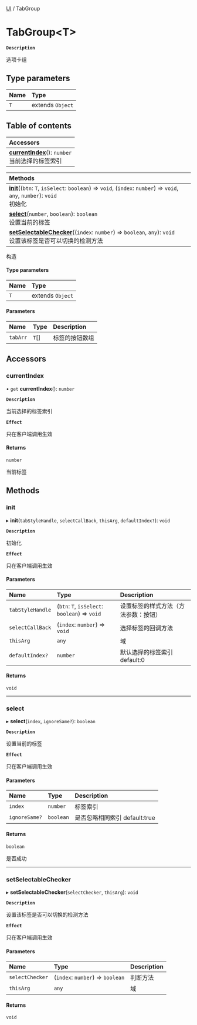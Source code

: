 [UI](../modules/UI.UI.md) / TabGroup

# TabGroup<T\> <Badge type="tip" text="Class" />

**`Description`**

选项卡组

## Type parameters

| Name | Type |
| :------ | :------ |
| `T` | extends `Object` |

## Table of contents

| Accessors |
| :-----|
| **[currentIndex](UI.UI.TabGroup.md#currentindex)**(): `number` <br> 当前选择的标签索引|

| Methods |
| :-----|
| **[init](UI.UI.TabGroup.md#init)**((`btn`: `T`, `isSelect`: `boolean`) => `void`, (`index`: `number`) => `void`, `any`, `number`): `void` <br> 初始化|
| **[select](UI.UI.TabGroup.md#select)**(`number`, `boolean`): `boolean` <br> 设置当前的标签|
| **[setSelectableChecker](UI.UI.TabGroup.md#setselectablechecker)**((`index`: `number`) => `boolean`, `any`): `void` <br> 设置该标签是否可以切换的检测方法|

构造

#### Type parameters

| Name | Type |
| :------ | :------ |
| `T` | extends `Object` |

#### Parameters

| Name | Type | Description |
| :------ | :------ | :------ |
| `tabArr` | `T`[] | 标签的按钮数组 |

## Accessors

### currentIndex

• `get` **currentIndex**(): `number`

**`Description`**

当前选择的标签索引

**`Effect`**

只在客户端调用生效

#### Returns

`number`

当前标签

## Methods

### init

▸ **init**(`tabStyleHandle`, `selectCallBack`, `thisArg`, `defaultIndex?`): `void`

**`Description`**

初始化

**`Effect`**

只在客户端调用生效

#### Parameters

| Name | Type | Description |
| :------ | :------ | :------ |
| `tabStyleHandle` | (`btn`: `T`, `isSelect`: `boolean`) => `void` | 设置标签的样式方法（方法参数：按钮） |
| `selectCallBack` | (`index`: `number`) => `void` | 选择标签的回调方法 |
| `thisArg` | `any` | 域 |
| `defaultIndex?` | `number` | 默认选择的标签索引 default:0 |

#### Returns

`void`

___

### select

▸ **select**(`index`, `ignoreSame?`): `boolean`

**`Description`**

设置当前的标签

**`Effect`**

只在客户端调用生效

#### Parameters

| Name | Type | Description |
| :------ | :------ | :------ |
| `index` | `number` | 标签索引 |
| `ignoreSame?` | `boolean` | 是否忽略相同索引 default:true |

#### Returns

`boolean`

是否成功

___

### setSelectableChecker

▸ **setSelectableChecker**(`selectChecker`, `thisArg`): `void`

**`Description`**

设置该标签是否可以切换的检测方法

**`Effect`**

只在客户端调用生效

#### Parameters

| Name | Type | Description |
| :------ | :------ | :------ |
| `selectChecker` | (`index`: `number`) => `boolean` | 判断方法 |
| `thisArg` | `any` | 域 |

#### Returns

`void`
